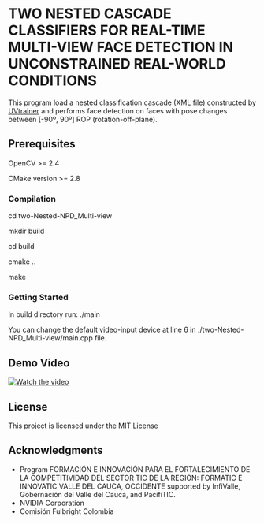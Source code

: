 # TWO NESTED CASCADE CLASSIFIERS FOR REAL-TIME MULTI-VIEW FACE DETECTION IN UNCONSTRAINED REAL-WORLD CONDITIONS

This program load a nested classification cascade (XML file) constructed by [UVtrainer](https://github.com/roggerfq/multiview-npd/tree/master/UVtrainer) and performs face detection on faces with pose changes between [-90º, 90º] ROP (rotation-off-plane).

## Prerequisites

OpenCV >= 2.4

CMake version >= 2.8

### Compilation

cd two-Nested-NPD_Multi-view

mkdir build

cd build

cmake ..

make

### Getting Started

In build directory run: ./main 

You can change the default video-input device at line 6 in ./two-Nested-NPD_Multi-view/main.cpp file.

## Demo Video

[![Watch the video](https://github.com/roggerfq/multiview-npd/blob/master/two-Nested-NPD_Multi-view/results/face_detection_demo.png)](https://drive.google.com/file/d/1rTnx-kSE7PPMJmGL6viTbBOAIFw_fCLg/view?usp=sharing)

## License

This project is licensed under the MIT License

## Acknowledgments
* Program FORMACIÓN E INNOVACIÓN PARA EL FORTALECIMIENTO DE LA COMPETITIVIDAD DEL SECTOR TIC DE LA REGIÓN: FORMATIC E INNOVATIC VALLE DEL CAUCA, OCCIDENTE supported by InfiValle, Gobernación del Valle del Cauca, and PacifiTIC.
* NVIDIA Corporation
* Comisión Fulbright Colombia
